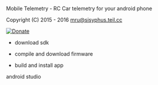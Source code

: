 
Mobile Telemetry - RC Car telemetry for your android phone

Copyright (C) 2015 - 2016 mru@sisyphus.teil.cc

[![Donate](https://www.paypalobjects.com/en_US/i/btn/btn_donate_SM.gif)](https://www.paypal.me/Muehlbauer)




* download sdk

* compile and download firmware

* build and install app

android studio

